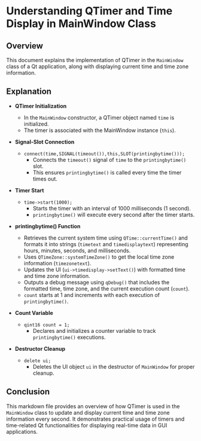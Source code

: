 # Understanding QTimer and Time Display in MainWindow Class

## Overview

This document explains the implementation of QTimer in the `MainWindow` class of a Qt application, along with displaying current time and time zone information.

## Explanation

- **QTimer Initialization**
  - In the `MainWindow` constructor, a QTimer object named `time` is initialized.
  - The timer is associated with the MainWindow instance (`this`).

- **Signal-Slot Connection**
  - `connect(time,SIGNAL(timeout()),this,SLOT(printingbytime()));`
    - Connects the `timeout()` signal of `time` to the `printingbytime()` slot.
    - This ensures `printingbytime()` is called every time the timer times out.

- **Timer Start**
  - `time->start(1000);`
    - Starts the timer with an interval of 1000 milliseconds (1 second).
    - `printingbytime()` will execute every second after the timer starts.

- **printingbytime() Function**
  - Retrieves the current system time using `QTime::currentTime()` and formats it into strings (`timetext` and `timedisplaytext`) representing hours, minutes, seconds, and milliseconds.
  - Uses `QTimeZone::systemTimeZone()` to get the local time zone information (`timezonetext`).
  - Updates the UI (`ui->timedisplay->setText()`) with formatted time and time zone information.
  - Outputs a debug message using `qDebug()` that includes the formatted time, time zone, and the current execution count (`count`).
  - `count` starts at 1 and increments with each execution of `printingbytime()`.

- **Count Variable**
  - `qint16 count = 1;`
    - Declares and initializes a counter variable to track `printingbytime()` executions.

- **Destructor Cleanup**
  - `delete ui;`
    - Deletes the UI object `ui` in the destructor of `MainWindow` for proper cleanup.

## Conclusion

This markdown file provides an overview of how QTimer is used in the `MainWindow` class to update and display current time and time zone information every second. It demonstrates practical usage of timers and time-related Qt functionalities for displaying real-time data in GUI applications.
